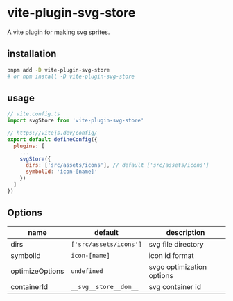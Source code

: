 # vite-plugin-svg-store

A vite plugin for making svg sprites.

## installation

```bash
pnpm add -D vite-plugin-svg-store
# or npm install -D vite-plugin-svg-store
```

## usage

```javascript
// vite.config.ts
import svgStore from 'vite-plugin-svg-store'

// https://vitejs.dev/config/
export default defineConfig({
  plugins: [
    ...
    svgStore({
      dirs: ['src/assets/icons'], // default ['src/assets/icons']
      symbolId: 'icon-[name]'
    })
  ]
})
```

## Options

| name            | default                | description               |
| --------------- | ---------------------- | ------------------------- |
| dirs            | `['src/assets/icons']` | svg file directory        |
| symbolId        | `icon-[name]`          | icon id format            |
| optimizeOptions | `undefined`            | svgo optimization options |
| containerId     | `__svg__store__dom__`  | svg container id          |

